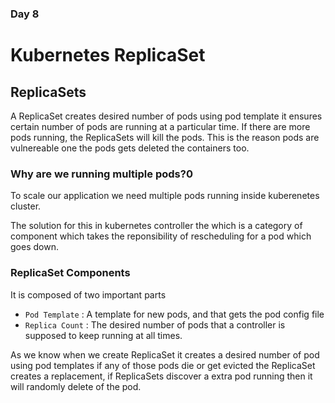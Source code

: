 ### Day 8
# Kubernetes ReplicaSet
## ReplicaSets
A ReplicaSet creates desired number of pods using pod template it ensures certain number of pods are running at a particular time. If there are more pods running, the ReplicaSets will kill the pods. This is the reason pods are vulnereable one the pods gets deleted the containers too. 
### Why are we running multiple pods?0
To scale our application we need multiple pods running inside kuberenetes cluster.


The solution for this in kubernetes controller the which is a category of component which takes the reponsibility of rescheduling for a pod which goes down.

### ReplicaSet Components 
It is composed of two important parts 
* `Pod Template` : A template for new pods, and that gets the pod config file
* `Replica Count` :  The desired number of pods that a controller is supposed to keep running at all times.

As  we know when we create ReplicaSet it creates a desired number of pod using pod templates if any of those pods die or get evicted the ReplicaSet creates a replacement, if ReplicaSets discover a  extra pod running then it will randomly delete of the pod.